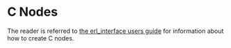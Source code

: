 # C Nodes

The reader is referred to [the erl_interface users guide](`p:erl_interface:ei_users_guide.md`) for information about how to create C nodes.
